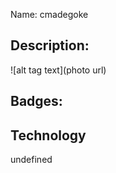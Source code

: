 
  Name: 
  cmadegoke
  ## Description:

  ![alt tag text](photo url)
  
  ## Badges:

  ## Technology 
  undefined
  
  